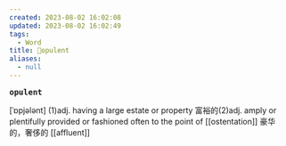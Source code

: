 ```yaml
---
created: 2023-08-02 16:02:08
updated: 2023-08-02 16:02:49
tags:
  - Word
title: 📖opulent
aliases:
  - null
---
```


<pre><strong>opulent</strong></pre>
[ˈɒpjələnt]
(1)adj. having a large estate or property 富裕的(2)adj. amply or plentifully provided or fashioned often to the point of [[ostentation]] 豪华的，奢侈的
[[affluent]]
